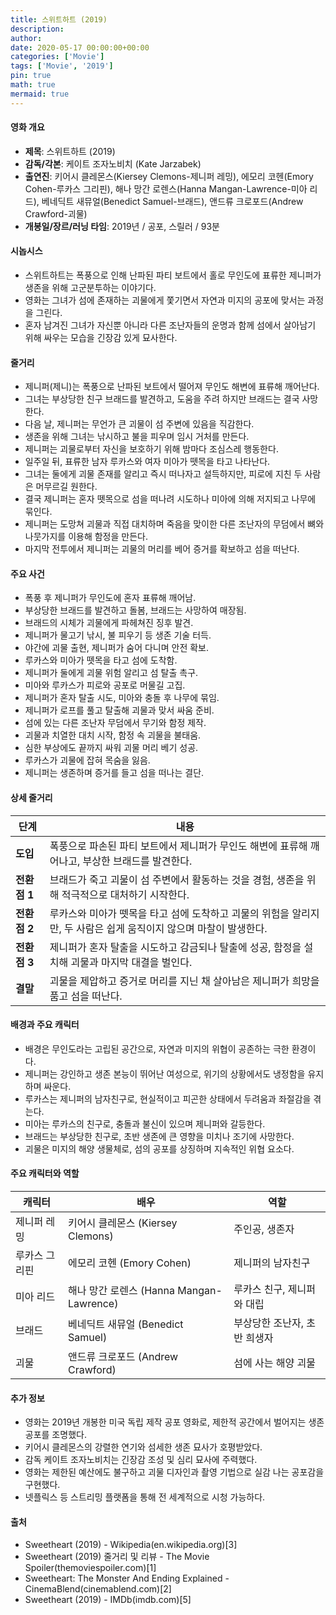 ```yaml
---
title: 스위트하트 (2019)
description: 
author: 
date: 2020-05-17 00:00:00+00:00
categories: ['Movie']
tags: ['Movie', '2019']
pin: true
math: true
mermaid: true
---
```

#### 영화 개요

- **제목**: 스위트하트 (2019)  
- **감독/각본**: 케이트 조자노비치 (Kate Jarzabek)  
- **출연진**: 키어시 클레몬스(Kiersey Clemons-제니퍼 레밍), 에모리 코헨(Emory Cohen-루카스 그리핀), 해나 망간 로렌스(Hanna Mangan-Lawrence-미아 리드), 베네딕트 새뮤얼(Benedict Samuel-브래드), 앤드류 크로포드(Andrew Crawford-괴물)  
- **개봉일/장르/러닝 타임**: 2019년 / 공포, 스릴러 / 93분  

#### 시놉시스

- 스위트하트는 폭풍으로 인해 난파된 파티 보트에서 홀로 무인도에 표류한 제니퍼가 생존을 위해 고군분투하는 이야기다.  
- 영화는 그녀가 섬에 존재하는 괴물에게 쫓기면서 자연과 미지의 공포에 맞서는 과정을 그린다.  
- 혼자 남겨진 그녀가 자신뿐 아니라 다른 조난자들의 운명과 함께 섬에서 살아남기 위해 싸우는 모습을 긴장감 있게 묘사한다.  

#### 줄거리

- 제니퍼(제니)는 폭풍으로 난파된 보트에서 떨어져 무인도 해변에 표류해 깨어난다.  
- 그녀는 부상당한 친구 브래드를 발견하고, 도움을 주려 하지만 브래드는 결국 사망한다.  
- 다음 날, 제니퍼는 무언가 큰 괴물이 섬 주변에 있음을 직감한다.  
- 생존을 위해 그녀는 낚시하고 불을 피우며 임시 거처를 만든다.  
- 제니퍼는 괴물로부터 자신을 보호하기 위해 밤마다 조심스레 행동한다.  
- 일주일 뒤, 표류한 남자 루카스와 여자 미아가 뗏목을 타고 나타난다.  
- 그녀는 둘에게 괴물 존재를 알리고 즉시 떠나자고 설득하지만, 피로에 지친 두 사람은 머무르길 원한다.  
- 결국 제니퍼는 혼자 뗏목으로 섬을 떠나려 시도하나 미아에 의해 저지되고 나무에 묶인다.  
- 제니퍼는 도망쳐 괴물과 직접 대치하며 죽음을 맞이한 다른 조난자의 무덤에서 뼈와 나뭇가지를 이용해 함정을 만든다.  
- 마지막 전투에서 제니퍼는 괴물의 머리를 베어 증거를 확보하고 섬을 떠난다.  

#### 주요 사건

- 폭풍 후 제니퍼가 무인도에 혼자 표류해 깨어남.  
- 부상당한 브래드를 발견하고 돌봄, 브래드는 사망하여 매장됨.  
- 브래드의 시체가 괴물에게 파헤쳐진 징후 발견.  
- 제니퍼가 물고기 낚시, 불 피우기 등 생존 기술 터득.  
- 야간에 괴물 출현, 제니퍼가 숨어 다니며 안전 확보.  
- 루카스와 미아가 뗏목을 타고 섬에 도착함.  
- 제니퍼가 둘에게 괴물 위험 알리고 섬 탈출 촉구.  
- 미아와 루카스가 피로와 공포로 머물길 고집.  
- 제니퍼가 혼자 탈출 시도, 미아와 충돌 후 나무에 묶임.  
- 제니퍼가 로프를 풀고 탈출해 괴물과 맞서 싸움 준비.  
- 섬에 있는 다른 조난자 무덤에서 무기와 함정 제작.  
- 괴물과 치열한 대치 시작, 함정 속 괴물을 불태움.  
- 심한 부상에도 끝까지 싸워 괴물 머리 베기 성공.  
- 루카스가 괴물에 잡혀 목숨을 잃음.  
- 제니퍼는 생존하며 증거를 들고 섬을 떠나는 결단.  

#### 상세 줄거리

| **단계**   | **내용**                                                                                                  |
|------------|-----------------------------------------------------------------------------------------------------------|
| **도입**  | 폭풍으로 파손된 파티 보트에서 제니퍼가 무인도 해변에 표류해 깨어나고, 부상한 브래드를 발견한다.             |
| **전환점 1** | 브래드가 죽고 괴물이 섬 주변에서 활동하는 것을 경험, 생존을 위해 적극적으로 대처하기 시작한다.               |
| **전환점 2** | 루카스와 미아가 뗏목을 타고 섬에 도착하고 괴물의 위험을 알리지만, 두 사람은 쉽게 움직이지 않으며 마찰이 발생한다. |
| **전환점 3** | 제니퍼가 혼자 탈출을 시도하고 감금되나 탈출에 성공, 함정을 설치해 괴물과 마지막 대결을 벌인다.                 |
| **결말**   | 괴물을 제압하고 증거로 머리를 지닌 채 살아남은 제니퍼가 희망을 품고 섬을 떠난다.                              |

#### 배경과 주요 캐릭터

- 배경은 무인도라는 고립된 공간으로, 자연과 미지의 위협이 공존하는 극한 환경이다.  
- 제니퍼는 강인하고 생존 본능이 뛰어난 여성으로, 위기의 상황에서도 냉정함을 유지하며 싸운다.  
- 루카스는 제니퍼의 남자친구로, 현실적이고 피곤한 상태에서 두려움과 좌절감을 겪는다.  
- 미아는 루카스의 친구로, 충돌과 불신이 있으며 제니퍼와 갈등한다.  
- 브래드는 부상당한 친구로, 초반 생존에 큰 영향을 미치나 조기에 사망한다.  
- 괴물은 미지의 해양 생물체로, 섬의 공포를 상징하며 지속적인 위협 요소다.  

#### 주요 캐릭터와 역할

| **캐릭터** | **배우**                 | **역할**                       |
|------------|--------------------------|------------------------------|
| 제니퍼 레밍 | 키어시 클레몬스 (Kiersey Clemons)   | 주인공, 생존자                 |
| 루카스 그리핀 | 에모리 코헨 (Emory Cohen)            | 제니퍼의 남자친구               |
| 미아 리드   | 해나 망간 로렌스 (Hanna Mangan-Lawrence) | 루카스 친구, 제니퍼와 대립        |
| 브래드     | 베네딕트 새뮤얼 (Benedict Samuel)     | 부상당한 조난자, 초반 희생자       |
| 괴물       | 앤드류 크로포드 (Andrew Crawford)    | 섬에 사는 해양 괴물               |

#### 추가 정보

- 영화는 2019년 개봉한 미국 독립 제작 공포 영화로, 제한적 공간에서 벌어지는 생존 공포를 조명했다.  
- 키어시 클레몬스의 강렬한 연기와 섬세한 생존 묘사가 호평받았다.  
- 감독 케이트 조자노비치는 긴장감 조성 및 심리 묘사에 주력했다.  
- 영화는 제한된 예산에도 불구하고 괴물 디자인과 촬영 기법으로 실감 나는 공포감을 구현했다.  
- 넷플릭스 등 스트리밍 플랫폼을 통해 전 세계적으로 시청 가능하다.  

#### 출처

- Sweetheart (2019) - Wikipedia(en.wikipedia.org)[3]  
- Sweetheart (2019) 줄거리 및 리뷰 - The Movie Spoiler(themoviespoiler.com)[1]  
- Sweetheart: The Monster And Ending Explained - CinemaBlend(cinemablend.com)[2]  
- Sweetheart (2019) - IMDb(imdb.com)[5]
